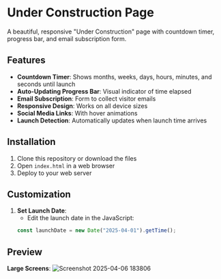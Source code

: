 # Under Construction Page

A beautiful, responsive "Under Construction" page with countdown timer, progress bar, and email subscription form.

## Features

- **Countdown Timer**: Shows months, weeks, days, hours, minutes, and seconds until launch
- **Auto-Updating Progress Bar**: Visual indicator of time elapsed
- **Email Subscription**: Form to collect visitor emails
- **Responsive Design**: Works on all device sizes
- **Social Media Links**: With hover animations
- **Launch Detection**: Automatically updates when launch time arrives

## Installation

1. Clone this repository or download the files
2. Open `index.html` in a web browser
3. Deploy to your web server

## Customization

1. **Set Launch Date**: 
   - Edit the launch date in the JavaScript:
   ```javascript
   const launchDate = new Date("2025-04-01").getTime();

## Preview

 **Large Screens**:
 ![Screenshot 2025-04-06 183806](https://github.com/user-attachments/assets/4bb6f938-b682-4e62-83ca-1390ee46aaf9)



   
